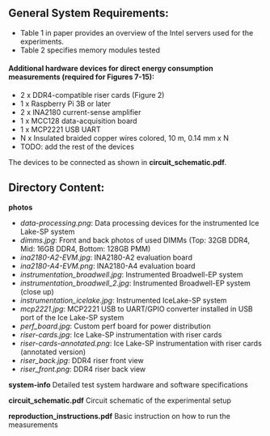 ## General System Requirements:
- Table 1 in paper provides an overview of the Intel servers used for the experiments.
- Table 2 specifies memory modules tested


#### Additional hardware devices for direct energy consumption measurements (required for Figures 7-15):
- 2 x DDR4-compatible riser cards (Figure 2)
- 1 x Raspberry Pi 3B or later
- 2 x INA2180 current-sense amplifier
- 1 x MCC128 data-acquisition board
- 1 x MCP2221 USB UART
- N x Insulated braided copper wires colored, 10 m, 0.14 mm x N
- TODO: add the rest of the devices

The devices to be connected as shown in **circuit_schematic.pdf**.


## Directory Content:

**photos**
- *data-processing.png*: Data processing devices for the instrumented Ice Lake-SP system
- *dimms.jpg*: Front and back photos of used DIMMs (Top: 32GB DDR4, Mid: 16GB DDR4, Bottom: 128GB PMM)
- *ina2180-A2-EVM.jpg*: INA2180-A2 evaluation board
- *ina2180-A4-EVM.png*: INA2180-A4 evaluation board
- *instrumentation_broadwell.jpg*:  Instrumented Broadwell-EP system 
- *instrumentation_broadwell_2.jpg*: Instrumented Broadwell-EP system (close up)
- *instrumentation_icelake.jpg*: Instrumented IceLake-SP system
- *mcp2221.jpg*: MCP2221 USB to UART/GPIO converter installed in USB port of the Ice Lake-SP system
- *perf_board.jpg*: Custom perf board for power distribution
- *riser-cards.jpg*: Ice Lake-SP instrumentation with riser cards 
- *riser-cards-annotated.png*: Ice Lake-SP instrumentation with riser cards (annotated version)
- *riser_back.jpg*: DDR4 riser front view
- *riser_front.png*: DDR4 riser back view

**system-info**
Detailed test system hardware and software specifications

**circuit_schematic.pdf**
Circuit schematic of the experimental setup

**reproduction_instructions.pdf**
Basic instruction on how to run the measurements
